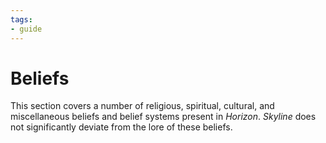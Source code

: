 ```yaml
---
tags:
- guide
---
```


# Beliefs

This section covers a number of religious, spiritual, cultural, and miscellaneous beliefs and belief systems present in _Horizon_.
_Skyline_ does not significantly deviate from the lore of these beliefs.
